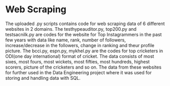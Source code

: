 # Web Scraping
The uploaded .py scripts contains code for web scraping data of 6 different websites in 2 domains. The testhypeauditor.py, top200.py and testsacnilk.py are codes for the website for Top Instagrammers in the past few years with data like name, rank, number of followers, increase/decrease in the followers, change in ranking and theur profile picture. The bcci.py, espn.py, mykhel.py are the codes for top cricketers in ODI(one day international) format of cricket. The data consists of most sixes, most fours, most wickets, most fifties, most hundreds, highest scorers, picture of the cricketers and so on. The data from these websites for further used in the Data Engineering project where it was used for storing and handling data with SQL.
